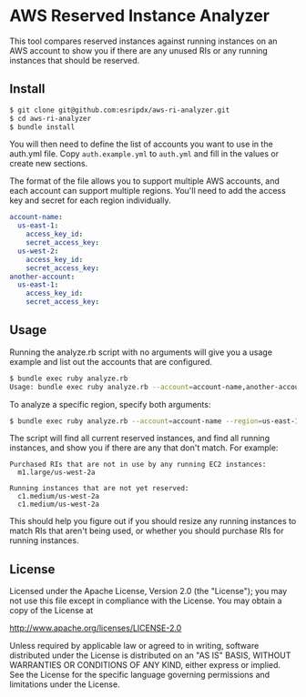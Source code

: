 AWS Reserved Instance Analyzer
==============================

This tool compares reserved instances against running instances on an AWS account to 
show you if there are any unused RIs or any running instances that should be reserved.

Install
-------

```bash
$ git clone git@github.com:esripdx/aws-ri-analyzer.git
$ cd aws-ri-analyzer
$ bundle install
```

You will then need to define the list of accounts you want to use in the auth.yml file.
Copy `auth.example.yml` to `auth.yml` and fill in the values or create new sections.

The format of the file allows you to support multiple AWS accounts, and each account
can support multiple regions. You'll need to add the access key and secret for each 
region individually.

```yaml
account-name:
  us-east-1:
    access_key_id: 
    secret_access_key: 
  us-west-2:
    access_key_id: 
    secret_access_key: 
another-account:
  us-east-1:
    access_key_id: 
    secret_access_key: 
```


Usage
-----

Running the analyze.rb script with no arguments will give you a usage example and list
out the accounts that are configured.

```bash
$ bundle exec ruby analyze.rb
Usage: bundle exec ruby analyze.rb --account=account-name,another-account --region=us-east-1,us-west-2
```

To analyze a specific region, specify both arguments:

```bash
$ bundle exec ruby analyze.rb --account=account-name --region=us-east-1
```

The script will find all current reserved instances, and find all running instances,
and show you if there are any that don't match. For example:

```
Purchased RIs that are not in use by any running EC2 instances:
  m1.large/us-west-2a

Running instances that are not yet reserved:
  c1.medium/us-west-2a
  c1.medium/us-west-2a
```

This should help you figure out if you should resize any running instances to match
RIs that aren't being used, or whether you should purchase RIs for running instances.


License
-------

Licensed under the Apache License, Version 2.0 (the "License");
you may not use this file except in compliance with the License.
You may obtain a copy of the License at

http://www.apache.org/licenses/LICENSE-2.0

Unless required by applicable law or agreed to in writing, software
distributed under the License is distributed on an "AS IS" BASIS,
WITHOUT WARRANTIES OR CONDITIONS OF ANY KIND, either express or implied.
See the License for the specific language governing permissions and
limitations under the License.

